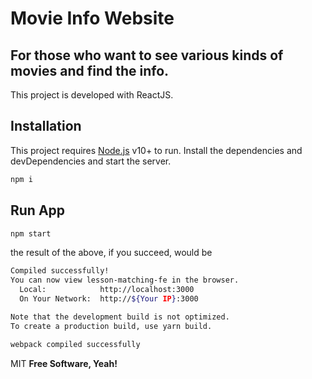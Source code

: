 # Movie Info Website

## For those who want to see various kinds of movies and find the info.

This project is developed with ReactJS.

## Installation
This project requires [Node.js](https://nodejs.org/) v10+ to run.
Install the dependencies and devDependencies and start the server.

```sh
npm i
```

## Run App
```sh
npm start
```
the result of the above, if you succeed, would be

```sh
Compiled successfully!
You can now view lesson-matching-fe in the browser.
  Local:            http://localhost:3000
  On Your Network:  http://${Your IP}:3000

Note that the development build is not optimized.
To create a production build, use yarn build.

webpack compiled successfully
```

MIT
**Free Software, Yeah!**
